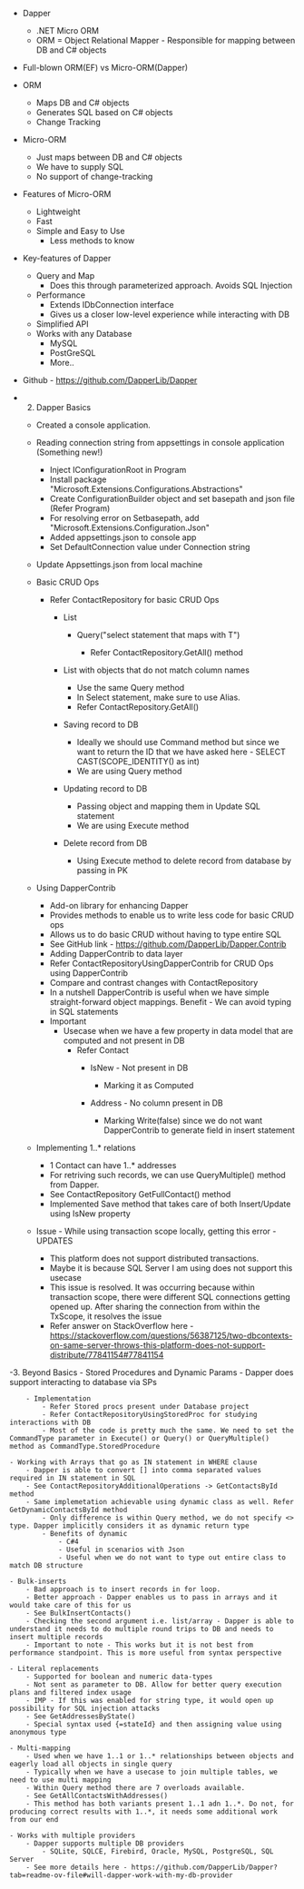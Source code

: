 - Dapper
    - .NET Micro ORM
    - ORM = Object Relational Mapper - Responsible for mapping between DB and C# objects

- Full-blown ORM(EF) vs Micro-ORM(Dapper)
- ORM
	- Maps DB and C# objects
	- Generates SQL based on C# objects
	- Change Tracking
	
- Micro-ORM
	- Just maps between DB and C# objects
	- We have to supply SQL
	- No support of change-tracking
	
- Features of Micro-ORM
	- Lightweight
	- Fast
	- Simple and Easy to Use
		- Less methods to know
		
- Key-features of Dapper
	- Query and Map
		- Does this through parameterized approach. Avoids SQL Injection
	- Performance
		- Extends IDbConnection interface
		- Gives us a closer low-level experience while interacting with DB
	- Simplified API
	- Works with any Database
		- MySQL
		- PostGreSQL
		- More..
		
- Github - https://github.com/DapperLib/Dapper

- 2. Dapper Basics
	- Created a console application.
	- Reading connection string from appsettings in console application (Something new!)
		- Inject IConfigurationRoot in Program
		- Install package "Microsoft.Extensions.Configurations.Abstractions"
		- Create ConfigurationBuilder object and set basepath and json file (Refer Program)
		- For resolving error on Setbasepath, add "Microsoft.Extensions.Configuration.Json"
		- Added appsettings.json to console app
		- Set DefaultConnection value under Connection string

	- Update Appsettings.json from local machine
	- Basic CRUD Ops
		- Refer ContactRepository for basic CRUD Ops
			- List
				- Query<T>("select statement that maps with T")
					- Refer ContactRepository.GetAll() method
		
			- List with objects that do not match column names
				- Use the same Query<T> method
				- In Select statement, make sure to use Alias. 
				- Refer ContactRepository.GetAll()

			- Saving record to DB
				- Ideally we should use Command method but since we want to return the ID that we have asked here - SELECT CAST(SCOPE_IDENTITY() as int)
				- We are using Query method

			- Updating record to DB
				- Passing object and mapping them in Update SQL statement
				- We are using Execute method

			- Delete record from DB
				- Using Execute method to delete record from database by passing in PK

	- Using DapperContrib
		- Add-on library for enhancing Dapper
		- Provides methods to enable us to write less code for basic CRUD ops
		- Allows us to do basic CRUD without having to type entire SQL
		- See GitHub link - https://github.com/DapperLib/Dapper.Contrib
		- Adding DapperContrib to data layer
		- Refer ContactRepositoryUsingDapperContrib for CRUD Ops using DapperContrib
		- Compare and contrast changes with ContactRepository
		- In a nutshell DapperContrib is useful when we have simple straight-forward object mappings. Benefit - We can avoid typing in SQL statements
		- Important
			- Usecase when we have a few property in data model that are computed and not present in DB
				- Refer Contact
					- IsNew - Not present in DB
						- Marking it as Computed

					- Address - No column present in DB
						- Marking Write(false) since we do not want DapperContrib to generate field in insert statement


		
	- Implementing 1..* relations 
		- 1 Contact can have 1..* addresses
		- For retriving such records, we can use QueryMultiple() method from Dapper.
		- See ContactRepository GetFullContact() method
		- Implemented Save method that takes care of both Insert/Update using IsNew property

	- Issue - While using transaction scope locally, getting this error - UPDATES
		- This platform does not support distributed transactions.
		- Maybe it is because SQL Server I am using does not support this usecase
		- This issue is resolved. It was occurring because within transaction scope, there were different SQL connections getting opened up. After sharing the connection from within the TxScope, it resolves the issue
		- Refer answer on StackOverflow here - https://stackoverflow.com/questions/56387125/two-dbcontexts-on-same-server-throws-this-platform-does-not-support-distribute/77841154#77841154

-3. Beyond Basics
	- Stored Procedures and Dynamic Params
		- Dapper does support interacting to database via SPs

		- Implementation	
			- Refer Stored procs present under Database project
			- Refer ContactRepositoryUsingStoredProc for studying interactions with DB
			- Most of the code is pretty much the same. We need to set the CommandType parameter in Execute() or Query() or QueryMultiple() method as CommandType.StoredProcedure
	
	- Working with Arrays that go as IN statement in WHERE clause
		- Dapper is able to convert [] into comma separated values required in IN statement in SQL
		- See ContactRepositoryAdditionalOperations -> GetContactsById method
		- Same implemetation achievable using dynamic class as well. Refer GetDynamicContactsById method
			- Only difference is within Query method, we do not specify <> type. Dapper implicitly considers it as dynamic return type
			- Benefits of dynamic
				- C#4
				- Useful in scenarios with Json
				- Useful when we do not want to type out entire class to match DB structure

	- Bulk-inserts
		- Bad approach is to insert records in for loop.
		- Better approach - Dapper enables us to pass in arrays and it would take care of this for us
		- See BulkInsertContacts()
		- Checking the second argument i.e. list/array - Dapper is able to understand it needs to do multiple round trips to DB and needs to insert multiple records
		- Important to note - This works but it is not best from performance standpoint. This is more useful from syntax perspective

	- Literal replacements
		- Supported for boolean and numeric data-types
		- Not sent as parameter to DB. Allow for better query execution plans and filtered index usage
		- IMP - If this was enabled for string type, it would open up possibility for SQL injection attacks
		- See GetAddressesByState()
		- Special syntax used {=stateId} and then assigning value using anonymous type

	- Multi-mapping
		- Used when we have 1..1 or 1..* relationships between objects and eagerly load all objects in single query
		- Typically when we have a usecase to join multiple tables, we need to use multi mapping
		- Within Query method there are 7 overloads available.
		- See GetAllContactsWithAddresses()
		- This method has both variants present 1..1 adn 1..*. Do not, for producing correct results with 1..*, it needs some additional work from our end

	- Works with multiple providers
		- Dapper supports multiple DB providers
			- SQLite, SQLCE, Firebird, Oracle, MySQL, PostgreSQL, SQL Server
		- See more details here - https://github.com/DapperLib/Dapper?tab=readme-ov-file#will-dapper-work-with-my-db-provider
		